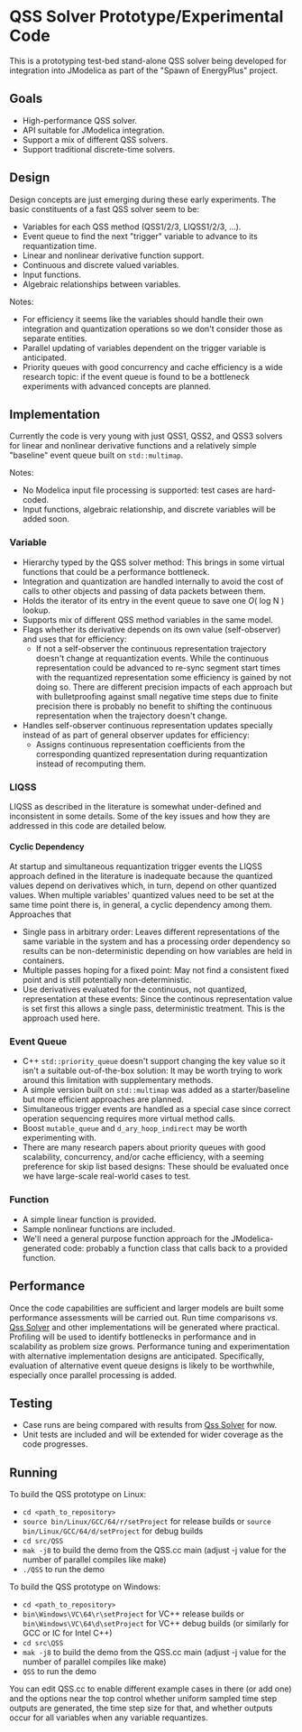 # QSS Solver Prototype/Experimental Code

This is a prototyping test-bed stand-alone QSS solver being developed for integration into JModelica as part of the "Spawn of EnergyPlus" project.

## Goals

* High-performance QSS solver.
* API suitable for JModelica integration.
* Support a mix of different QSS solvers.
* Support traditional discrete-time solvers.

## Design

Design concepts are just emerging during these early experiments.
The basic constituents of a fast QSS solver seem to be:
* Variables for each QSS method (QSS1/2/3, LIQSS1/2/3, ...).
* Event queue to find the next "trigger" variable to advance to its requantization time.
* Linear and nonlinear derivative function support.
* Continuous and discrete valued variables.
* Input functions.
* Algebraic relationships between variables.

Notes:
* For efficiency it seems like the variables should handle their own integration and quantization operations so we don't consider those as separate entities.
* Parallel updating of variables dependent on the trigger variable is anticipated.
* Priority queues with good concurrency and cache efficiency is a wide research topic: if the event queue is found to be a bottleneck experiments with advanced concepts are planned.

## Implementation

Currently the code is very young with just QSS1, QSS2, and QSS3 solvers for linear and nonlinear derivative functions and a relatively simple "baseline" event queue built on `std::multimap`.

Notes:
* No Modelica input file processing is supported: test cases are hard-coded.
* Input functions, algebraic relationship, and discrete variables will be added soon.

### Variable

* Hierarchy typed by the QSS solver method: This brings in some virtual functions that could be a performance bottleneck.
* Integration and quantization are handled internally to avoid the cost of calls to other objects and passing of data packets between them.
* Holds the iterator of its entry in the event queue to save one _O_( log N ) lookup.
* Supports mix of different QSS method variables in the same model.
* Flags whether its derivative depends on its own value (self-observer) and uses that for efficiency:
  * If not a self-observer the continuous representation trajectory doesn't change at requantization events.
    While the continuous representation could be advanced to re-sync segment start times with the requantized representation some efficiency is gained by not doing so.
    There are different precision impacts of each approach but with bulletproofing against small negative time steps due to finite precision there is probably no benefit to shifting the continuous representation when the trajectory doesn't change.
* Handles self-observer continuous representation updates specially instead of as part of general observer updates for efficiency:
  * Assigns continuous representation coefficients from the corresponding quantized representation during requantization instead of recomputing them.

### LIQSS

LIQSS as described in the literature is somewhat under-defined and inconsistent in some details. Some of the key issues and how they are addressed in this code are detailed below.

#### Cyclic Dependency

At startup and simultaneous requantization trigger events the LIQSS approach defined in the literature is inadequate because the quantized values depend on derivatives which, in turn, depend on other quantized values.
When multiple variables' quantized values need to be set at the same time point there is, in general, a cyclic dependency among them. Approaches that
* Single pass in arbitrary order: Leaves different representations of the same variable in the system and has a processing order dependency so results can be non-deterministic depending on how variables are held in containers.
* Multiple passes hoping for a fixed point: May not find a consistent fixed point and is still potentially non-deterministic.
* Use derivatives evaluated for the continuous, not quantized, representation at these events: Since the continous representation value is set first this allows a single pass, deterministic treatment. This is the approach used here.

### Event Queue

* C++ `std::priority_queue` doesn't support changing the key value so it isn't a suitable out-of-the-box solution: It may be worth trying to work around this limitation with supplementary methods.
* A simple version built on `std::multimap` was added as a starter/baseline but more efficient approaches are planned.
* Simultaneous trigger events are handled as a special case since correct operation sequencing requires more virtual method calls.
* Boost `mutable_queue` and `d_ary_hoop_indirect` may be worth experimenting with.
* There are many research papers about priority queues with good scalability, concurrency, and/or cache efficiency, with a seeming preference for skip list based designs: These should be evaluated once we have large-scale real-world cases to test.

### Function

* A simple linear function is provided.
* Sample nonlinear functions are included.
* We'll need a general purpose function approach for the JModelica-generated code: probably a function class that calls back to a provided function.

## Performance

Once the code capabilities are sufficient and larger models are built some performance assessments will be carried out.
Run time comparisons _vs._ [Qss Solver](https://sourceforge.net/projects/qssengine/) and other implementations will be generated where practical.
Profiling will be used to identify bottlenecks in performance and in scalability as problem size grows.
Performance tuning and experimentation with alternative implementation designs are anticipated.
Specifically, evaluation of alternative event queue designs is likely to be worthwhile, especially once parallel processing is added.

## Testing

* Case runs are being compared with results from [Qss Solver](https://sourceforge.net/projects/qssengine/) for now.
* Unit tests are included and will be extended for wider coverage as the code progresses.

## Running

To build the QSS prototype on Linux:
* `cd <path_to_repository>`
* `source bin/Linux/GCC/64/r/setProject` for release builds or `source bin/Linux/GCC/64/d/setProject` for debug builds
* `cd src/QSS`
* `mak -j8` to build the demo from the QSS.cc main (adjust -j value for the number of parallel compiles like make)
* `./QSS` to run the demo

To build the QSS prototype on Windows:
* `cd <path_to_repository>`
* `bin\Windows\VC\64\r\setProject` for VC++ release builds or `bin\Windows\VC\64\d\setProject` for VC++ debug builds (or similarly for GCC or IC for Intel C++)
* `cd src\QSS`
* `mak -j8` to build the demo from the QSS.cc main (adjust -j value for the number of parallel compiles like make)
* `QSS` to run the demo

You can edit QSS.cc to enable different example cases in there (or add one) and the options near the top control whether uniform sampled time step outputs are generated, the time step size for that, and whether outputs occur for all variables when any variable requantizes.